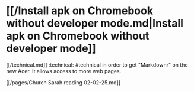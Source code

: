 # [[/Install apk on Chromebook without developer mode.md|Install apk on Chromebook without developer mode]]

[[/technical.md]] :technical: #technical in order to get "Markdownr" on the new Acer. It allows access to more web pages.

[[/pages/Church  Sarah reading 02-02-25.md]]

